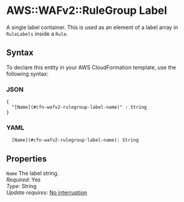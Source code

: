 # AWS::WAFv2::RuleGroup Label<a name="aws-properties-wafv2-rulegroup-label"></a>

A single label container\. This is used as an element of a label array in `RuleLabels` inside a `Rule`\. 

## Syntax<a name="aws-properties-wafv2-rulegroup-label-syntax"></a>

To declare this entity in your AWS CloudFormation template, use the following syntax:

### JSON<a name="aws-properties-wafv2-rulegroup-label-syntax.json"></a>

```
{
  "[Name](#cfn-wafv2-rulegroup-label-name)" : String
}
```

### YAML<a name="aws-properties-wafv2-rulegroup-label-syntax.yaml"></a>

```
  [Name](#cfn-wafv2-rulegroup-label-name): String
```

## Properties<a name="aws-properties-wafv2-rulegroup-label-properties"></a>

`Name`  <a name="cfn-wafv2-rulegroup-label-name"></a>
The label string\.   
*Required*: Yes  
*Type*: String  
*Update requires*: [No interruption](https://docs.aws.amazon.com/AWSCloudFormation/latest/UserGuide/using-cfn-updating-stacks-update-behaviors.html#update-no-interrupt)